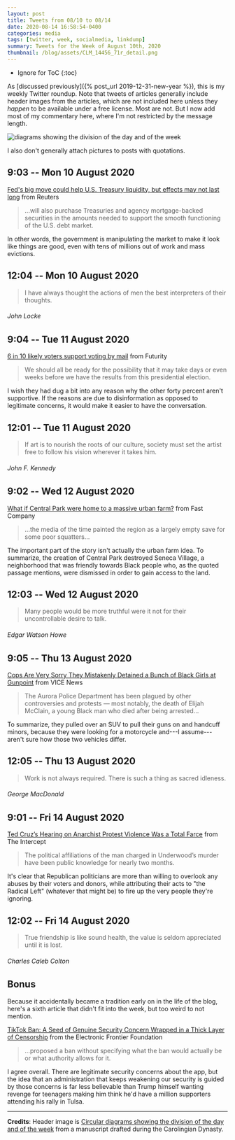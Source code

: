 ```yaml
---
layout: post
title: Tweets from 08/10 to 08/14
date: 2020-08-14 16:58:54-0400
categories: media
tags: [twitter, week, socialmedia, linkdump]
summary: Tweets for the Week of August 10th, 2020
thumbnail: /blog/assets/CLM_14456_71r_detail.png
---
```


* Ignore for ToC
{:toc}

As [discussed previously]({% post_url 2019-12-31-new-year %}), this is my weekly Twitter roundup.  Note that tweets of articles generally include header images from the articles, which are not included here unless they *happen* to be available under a free license.  Most are not.  But I now add most of my commentary here, where I'm not restricted by the message length.

![diagrams showing the division of the day and of the week](/blog/assets/CLM_14456_71r_detail.png "diagrams showing the division of the day and of the week")

I also don't generally attach pictures to posts with quotations.

## 9:03 -- Mon 10 August 2020

[<i class="fab fa-twitter-square"></i>](https://jcolag.github.io/twitter/1292808667901898759) [Fed's big move could help U.S. Treasury liquidity, but effects may not last long](https://www.reuters.com/article/us-health-coronavirus-treasuries-analysi-idUSKBN21A3W8) from Reuters

 > ...will also purchase Treasuries and agency mortgage-backed securities in the amounts needed to support the smooth functioning of the U.S. debt market.

In other words, the government is manipulating the market to make it look like things are good, even with tens of millions out of work and mass evictions.

## 12:04 -- Mon 10 August 2020

[<i class="fab fa-twitter"></i>](https://jcolag.github.io/twitter/1292854218202677249)

 > I have always thought the actions of men the best interpreters of their thoughts.

###### John Locke

## 9:04 -- Tue 11 August 2020

[<i class="fab fa-twitter-square"></i>](https://jcolag.github.io/twitter/1293171307404828679) [6 in 10 likely voters support voting by mail](https://www.futurity.org/voting-by-mail-elections-survey-2415852/) from Futurity

 > We should all be ready for the possibility that it may take days or even weeks before we have the results from this presidential election.

I wish they had dug a bit into any reason why the other forty percent aren't supportive.  If the reasons are due to disinformation as opposed to legitimate concerns, it would make it easier to have the conversation.

## 12:01 -- Tue 11 August 2020

[<i class="fab fa-twitter"></i>](https://jcolag.github.io/twitter/1293215851051507712)

 > If art is to nourish the roots of our culture, society must set the artist free to follow his vision wherever it takes him.

###### John F. Kennedy

## 9:02 -- Wed 12 August 2020

[<i class="fab fa-twitter-square"></i>](https://jcolag.github.io/twitter/1293533192054480897) [What if Central Park were home to a massive urban farm?](https://www.fastcompany.com/90530939/what-if-central-park-was-home-to-a-massive-urban-farm) from Fast Company

 > ...the media of the time painted the region as a largely empty save for some poor squatters...

The important part of the story isn't actually the urban farm idea.  To summarize, the creation of Central Park destroyed Seneca Village, a neighborhood that was friendly towards Black people who, as the quoted passage mentions, were dismissed in order to gain access to the land.

## 12:03 -- Wed 12 August 2020

[<i class="fab fa-twitter"></i>](https://jcolag.github.io/twitter/1293578742317621258)

 > Many people would be more truthful were it not for their uncontrollable desire to talk.

###### Edgar Watson Howe

## 9:05 -- Thu 13 August 2020

[<i class="fab fa-twitter-square"></i>](https://jcolag.github.io/twitter/1293896334852755456) [Cops Are Very Sorry They Mistakenly Detained a Bunch of Black Girls at Gunpoint](https://www.vice.com/en_us/article/dyz57z/cops-are-very-sorry-they-mistakenly-detained-a-bunch-of-black-girls-at-gunpoint) from VICE News

 > The Aurora Police Department has been plagued by other controversies and protests — most notably, the death of Elijah McClain, a young Black man who died after being arrested...

To summarize, they pulled over an SUV to pull their guns on and handcuff minors, because they were looking for a motorcycle and---I assume---aren't sure how those two vehicles differ.

## 12:05 -- Thu 13 August 2020

[<i class="fab fa-twitter"></i>](https://jcolag.github.io/twitter/1293941633289986048)

 > Work is not always required. There is such a thing as sacred idleness.

###### George MacDonald

## 9:01 -- Fri 14 August 2020

[<i class="fab fa-twitter-square"></i>](https://jcolag.github.io/twitter/1294257716219633664) [Ted Cruz’s Hearing on Anarchist Protest Violence Was a Total Farce](https://theintercept.com/2020/08/05/ted-cruz-hearing-antifa/) from The Intercept

 > The political affiliations of the man charged in Underwood’s murder have been public knowledge for nearly two months.

It's clear that Republican politicians are more than willing to overlook any abuses by their voters and donors, while attributing their acts to "the Radical Left" (whatever that might be) to fire up the very people they're ignoring.

## 12:02 -- Fri 14 August 2020

[<i class="fab fa-twitter"></i>](https://jcolag.github.io/twitter/1294303266340253697)

 > True friendship is like sound health, the value is seldom appreciated until it is lost.

###### Charles Caleb Colton

## Bonus

Because it accidentally became a tradition early on in the life of the blog, here's a sixth article that didn't fit into the week, but too weird to not mention.

<i class="fas fa-square"></i> [TikTok Ban: A Seed of Genuine Security Concern Wrapped in a Thick Layer of Censorship](https://www.eff.org/deeplinks/2020/08/tiktok-ban-seed-genuine-security-concern-wrapped-thick-layer-censorship) from the Electronic Frontier Foundation

 > ...proposed a ban without specifying what the ban would actually be or what authority allows for it.

I agree overall.  There are legitimate security concerns about the app, but the idea that an administration that keeps weakening our security is guided by those concerns is far less believable than Trump himself wanting revenge for teenagers making him think he'd have a million supporters attending his rally in Tulsa.

* * *

**Credits**:  Header image is [Circular diagrams showing the division of the day and of the week](https://en.wikipedia.org/wiki/Week#/media/File:CLM_14456_71r_detail.jpg) from a manuscript drafted during the Carolingian Dynasty.
